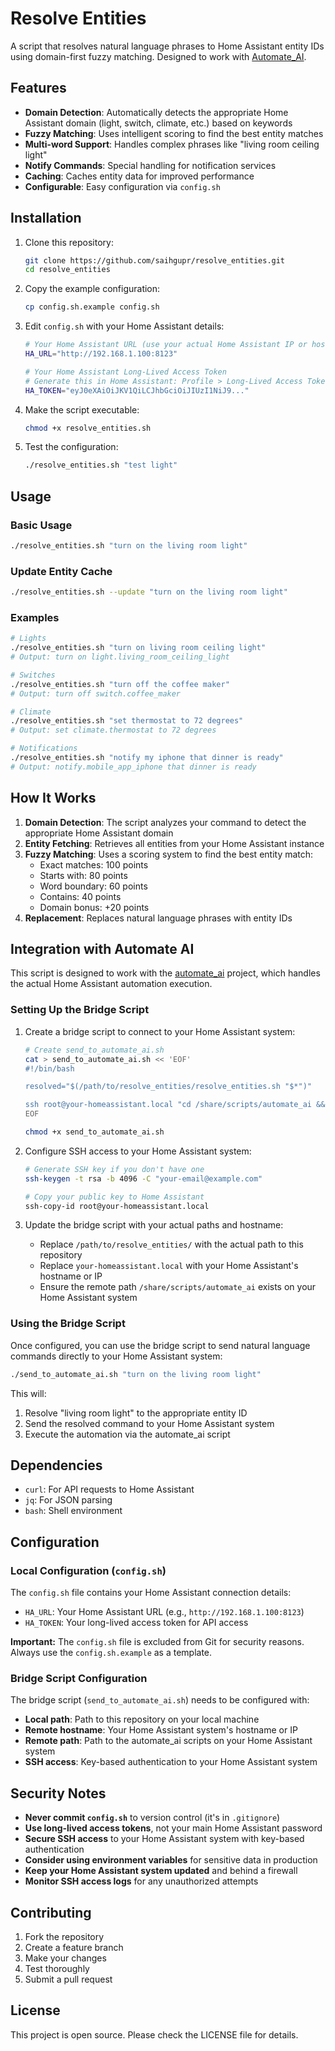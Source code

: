 # Resolve Entities

A script that resolves natural language phrases to Home Assistant entity IDs using domain-first fuzzy matching. Designed to work with [Automate_AI](https://github.com/saihgupr/automate_ai).

## Features

- **Domain Detection**: Automatically detects the appropriate Home Assistant domain (light, switch, climate, etc.) based on keywords
- **Fuzzy Matching**: Uses intelligent scoring to find the best entity matches
- **Multi-word Support**: Handles complex phrases like "living room ceiling light"
- **Notify Commands**: Special handling for notification services
- **Caching**: Caches entity data for improved performance
- **Configurable**: Easy configuration via `config.sh`

## Installation

1. Clone this repository:
   ```bash
   git clone https://github.com/saihgupr/resolve_entities.git
   cd resolve_entities
   ```

2. Copy the example configuration:
   ```bash
   cp config.sh.example config.sh
   ```

3. Edit `config.sh` with your Home Assistant details:
   ```bash
   # Your Home Assistant URL (use your actual Home Assistant IP or hostname)
   HA_URL="http://192.168.1.100:8123"
   
   # Your Home Assistant Long-Lived Access Token
   # Generate this in Home Assistant: Profile > Long-Lived Access Tokens
   HA_TOKEN="eyJ0eXAiOiJKV1QiLCJhbGciOiJIUzI1NiJ9..."
   ```

4. Make the script executable:
   ```bash
   chmod +x resolve_entities.sh
   ```

5. Test the configuration:
   ```bash
   ./resolve_entities.sh "test light"
   ```

## Usage

### Basic Usage
```bash
./resolve_entities.sh "turn on the living room light"
```

### Update Entity Cache
```bash
./resolve_entities.sh --update "turn on the living room light"
```

### Examples
```bash
# Lights
./resolve_entities.sh "turn on living room ceiling light"
# Output: turn on light.living_room_ceiling_light

# Switches
./resolve_entities.sh "turn off the coffee maker"
# Output: turn off switch.coffee_maker

# Climate
./resolve_entities.sh "set thermostat to 72 degrees"
# Output: set climate.thermostat to 72 degrees

# Notifications
./resolve_entities.sh "notify my iphone that dinner is ready"
# Output: notify.mobile_app_iphone that dinner is ready
```

## How It Works

1. **Domain Detection**: The script analyzes your command to detect the appropriate Home Assistant domain
2. **Entity Fetching**: Retrieves all entities from your Home Assistant instance
3. **Fuzzy Matching**: Uses a scoring system to find the best entity match:
   - Exact matches: 100 points
   - Starts with: 80 points
   - Word boundary: 60 points
   - Contains: 40 points
   - Domain bonus: +20 points
4. **Replacement**: Replaces natural language phrases with entity IDs

## Integration with Automate AI

This script is designed to work with the [automate_ai](https://github.com/saihgupr/automate_ai) project, which handles the actual Home Assistant automation execution.

### Setting Up the Bridge Script

1. Create a bridge script to connect to your Home Assistant system:
   ```bash
   # Create send_to_automate_ai.sh
   cat > send_to_automate_ai.sh << 'EOF'
   #!/bin/bash
   
   resolved="$(/path/to/resolve_entities/resolve_entities.sh "$*")"
   
   ssh root@your-homeassistant.local "cd /share/scripts/automate_ai && ./automate_ai.sh \"$resolved\""
   EOF
   
   chmod +x send_to_automate_ai.sh
   ```

2. Configure SSH access to your Home Assistant system:
   ```bash
   # Generate SSH key if you don't have one
   ssh-keygen -t rsa -b 4096 -C "your-email@example.com"
   
   # Copy your public key to Home Assistant
   ssh-copy-id root@your-homeassistant.local
   ```

3. Update the bridge script with your actual paths and hostname:
   - Replace `/path/to/resolve_entities/` with the actual path to this repository
   - Replace `your-homeassistant.local` with your Home Assistant's hostname or IP
   - Ensure the remote path `/share/scripts/automate_ai` exists on your Home Assistant system

### Using the Bridge Script

Once configured, you can use the bridge script to send natural language commands directly to your Home Assistant system:

```bash
./send_to_automate_ai.sh "turn on the living room light"
```

This will:
1. Resolve "living room light" to the appropriate entity ID
2. Send the resolved command to your Home Assistant system
3. Execute the automation via the automate_ai script

## Dependencies

- `curl`: For API requests to Home Assistant
- `jq`: For JSON parsing
- `bash`: Shell environment

## Configuration

### Local Configuration (`config.sh`)

The `config.sh` file contains your Home Assistant connection details:

- `HA_URL`: Your Home Assistant URL (e.g., `http://192.168.1.100:8123`)
- `HA_TOKEN`: Your long-lived access token for API access

**Important:** The `config.sh` file is excluded from Git for security reasons. Always use the `config.sh.example` as a template.

### Bridge Script Configuration

The bridge script (`send_to_automate_ai.sh`) needs to be configured with:

- **Local path**: Path to this repository on your local machine
- **Remote hostname**: Your Home Assistant system's hostname or IP
- **Remote path**: Path to the automate_ai scripts on your Home Assistant system
- **SSH access**: Key-based authentication to your Home Assistant system

## Security Notes

- **Never commit `config.sh`** to version control (it's in `.gitignore`)
- **Use long-lived access tokens**, not your main Home Assistant password
- **Secure SSH access** to your Home Assistant system with key-based authentication
- **Consider using environment variables** for sensitive data in production
- **Keep your Home Assistant system updated** and behind a firewall
- **Monitor SSH access logs** for any unauthorized attempts

## Contributing

1. Fork the repository
2. Create a feature branch
3. Make your changes
4. Test thoroughly
5. Submit a pull request

## License

This project is open source. Please check the LICENSE file for details.
